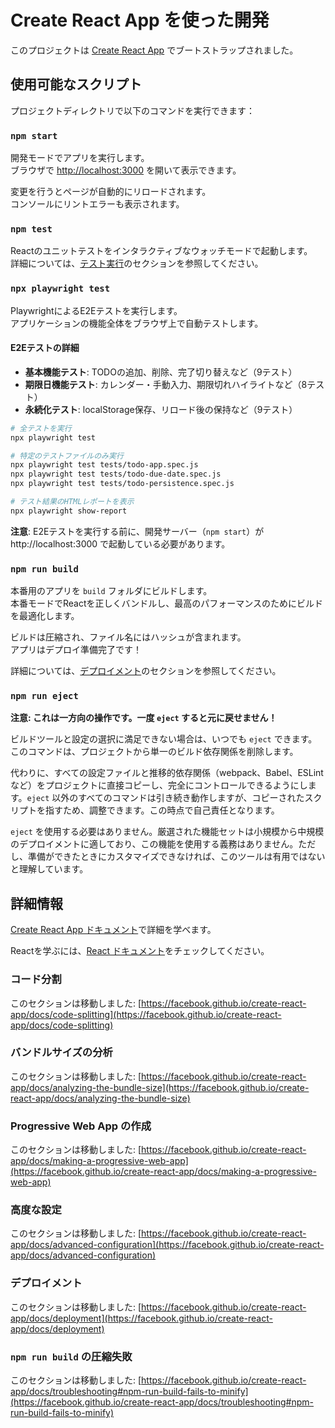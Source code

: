 # Create React App を使った開発

このプロジェクトは [Create React App](https://github.com/facebook/create-react-app) でブートストラップされました。

## 使用可能なスクリプト

プロジェクトディレクトリで以下のコマンドを実行できます：

### `npm start`

開発モードでアプリを実行します。\
ブラウザで [http://localhost:3000](http://localhost:3000) を開いて表示できます。

変更を行うとページが自動的にリロードされます。\
コンソールにリントエラーも表示されます。

### `npm test`

Reactのユニットテストをインタラクティブなウォッチモードで起動します。\
詳細については、[テスト実行](https://facebook.github.io/create-react-app/docs/running-tests)のセクションを参照してください。

### `npx playwright test`

PlaywrightによるE2Eテストを実行します。\
アプリケーションの機能全体をブラウザ上で自動テストします。

#### E2Eテストの詳細

- **基本機能テスト**: TODOの追加、削除、完了切り替えなど（9テスト）
- **期限日機能テスト**: カレンダー・手動入力、期限切れハイライトなど（8テスト）
- **永続化テスト**: localStorage保存、リロード後の保持など（9テスト）

```bash
# 全テストを実行
npx playwright test

# 特定のテストファイルのみ実行
npx playwright test tests/todo-app.spec.js
npx playwright test tests/todo-due-date.spec.js
npx playwright test tests/todo-persistence.spec.js

# テスト結果のHTMLレポートを表示
npx playwright show-report
```

**注意**: E2Eテストを実行する前に、開発サーバー（`npm start`）が http://localhost:3000 で起動している必要があります。

### `npm run build`

本番用のアプリを `build` フォルダにビルドします。\
本番モードでReactを正しくバンドルし、最高のパフォーマンスのためにビルドを最適化します。

ビルドは圧縮され、ファイル名にはハッシュが含まれます。\
アプリはデプロイ準備完了です！

詳細については、[デプロイメント](https://facebook.github.io/create-react-app/docs/deployment)のセクションを参照してください。

### `npm run eject`

**注意: これは一方向の操作です。一度 `eject` すると元に戻せません！**

ビルドツールと設定の選択に満足できない場合は、いつでも `eject` できます。このコマンドは、プロジェクトから単一のビルド依存関係を削除します。

代わりに、すべての設定ファイルと推移的依存関係（webpack、Babel、ESLintなど）をプロジェクトに直接コピーし、完全にコントロールできるようにします。`eject` 以外のすべてのコマンドは引き続き動作しますが、コピーされたスクリプトを指すため、調整できます。この時点で自己責任となります。

`eject` を使用する必要はありません。厳選された機能セットは小規模から中規模のデプロイメントに適しており、この機能を使用する義務はありません。ただし、準備ができたときにカスタマイズできなければ、このツールは有用ではないと理解しています。

## 詳細情報

[Create React App ドキュメント](https://facebook.github.io/create-react-app/docs/getting-started)で詳細を学べます。

Reactを学ぶには、[React ドキュメント](https://reactjs.org/)をチェックしてください。

### コード分割

このセクションは移動しました: [https://facebook.github.io/create-react-app/docs/code-splitting](https://facebook.github.io/create-react-app/docs/code-splitting)

### バンドルサイズの分析

このセクションは移動しました: [https://facebook.github.io/create-react-app/docs/analyzing-the-bundle-size](https://facebook.github.io/create-react-app/docs/analyzing-the-bundle-size)

### Progressive Web App の作成

このセクションは移動しました: [https://facebook.github.io/create-react-app/docs/making-a-progressive-web-app](https://facebook.github.io/create-react-app/docs/making-a-progressive-web-app)

### 高度な設定

このセクションは移動しました: [https://facebook.github.io/create-react-app/docs/advanced-configuration](https://facebook.github.io/create-react-app/docs/advanced-configuration)

### デプロイメント

このセクションは移動しました: [https://facebook.github.io/create-react-app/docs/deployment](https://facebook.github.io/create-react-app/docs/deployment)

### `npm run build` の圧縮失敗

このセクションは移動しました: [https://facebook.github.io/create-react-app/docs/troubleshooting#npm-run-build-fails-to-minify](https://facebook.github.io/create-react-app/docs/troubleshooting#npm-run-build-fails-to-minify)
